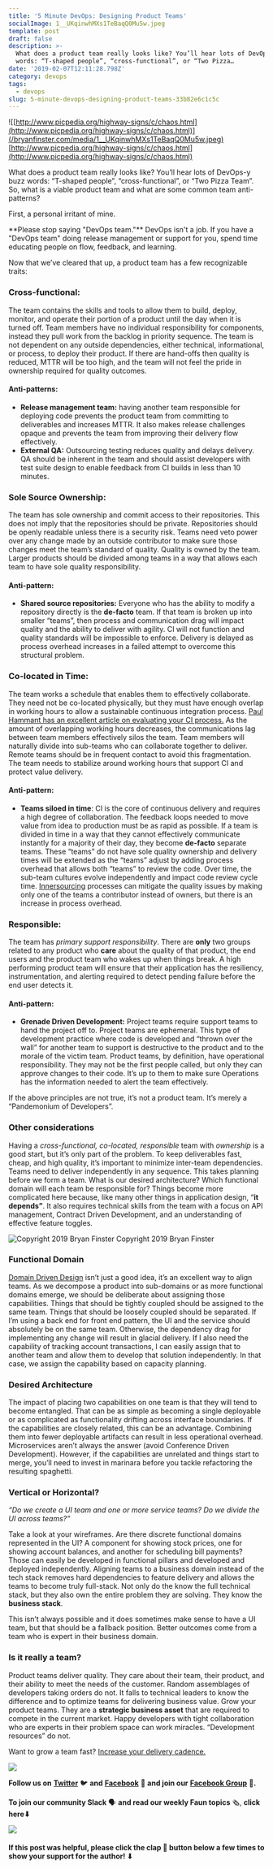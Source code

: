 ```yaml
---
title: '5 Minute DevOps: Designing Product Teams'
socialImage: 1__UKqinwhMXs1TeBaqQ0Mu5w.jpeg
template: post
draft: false
description: >-
  What does a product team really looks like? You’ll hear lots of DevOps-y buzz
  words: “T-shaped people”, “cross-functional”, or “Two Pizza…
date: '2019-02-07T12:11:28.798Z'
category: devops
tags:
  - devops
slug: 5-minute-devops-designing-product-teams-33b82e6c1c5c
---
```


![[http://www.picpedia.org/highway-signs/c/chaos.html](http://www.picpedia.org/highway-signs/c/chaos.html)](/bryanfinster.com/media/1__UKqinwhMXs1TeBaqQ0Mu5w.jpeg)
[http://www.picpedia.org/highway-signs/c/chaos.html](http://www.picpedia.org/highway-signs/c/chaos.html)

What does a product team really looks like? You’ll hear lots of DevOps-y buzz words: “T-shaped people”, “cross-functional”, or “Two Pizza Team”. So, what is a viable product team and what are some common team anti-patterns?

First, a personal irritant of mine.

<rant>   
**Please stop saying "DevOps team."** DevOps isn't a job. If you have a "DevOps team" doing release management or support for you, spend time educating people on flow, feedback, and learning.   
</rant>

Now that we’ve cleared that up, a product team has a few recognizable traits:

### **Cross-functional:**

The team contains the skills and tools to allow them to build, deploy, monitor, and operate their portion of a product until the day when it is turned off. Team members have no individual responsibility for components, instead they pull work from the backlog in priority sequence. The team is not dependent on any outside dependencies, either technical, informational, or process, to deploy their product. If there are hand-offs then quality is reduced, MTTR will be too high, and the team will not feel the pride in ownership required for quality outcomes.

#### Anti-patterns:

*   **Release management team:** having another team responsible for deploying code prevents the product team from committing to deliverables and increases MTTR. It also makes release challenges opaque and prevents the team from improving their delivery flow effectively.
*   **External QA:** Outsourcing testing reduces quality and delays delivery. QA should be inherent in the team and should assist developers with test suite design to enable feedback from CI builds in less than 10 minutes.

### **Sole Source Ownership:**

The team has sole ownership and commit access to their repositories. This does not imply that the repositories should be private. Repositories should be openly readable unless there is a security risk. Teams need veto power over any change made by an outside contributor to make sure those changes meet the team’s standard of quality. Quality is owned by the team. Larger products should be divided among teams in a way that allows each team to have sole quality responsibility.

#### Anti-pattern:

*   **Shared source repositories:** Everyone who has the ability to modify a repository directly is the **de-facto** team. If that team is broken up into smaller “teams”, then process and communication drag will impact quality and the ability to deliver with agility. CI will not function and quality standards will be impossible to enforce. Delivery is delayed as process overhead increases in a failed attempt to overcome this structural problem.

### **Co-located in Time:**

The team works a schedule that enables them to effectively collaborate. They need not be co-located physically, but they must have enough overlap in working hours to allow a sustainable continuous integration process. [Paul Hammant has an excellent article on evaluating your CI process.](https://paulhammant.com/2017/05/01/scoring-continuous-integration/) As the amount of overlapping working hours decreases, the communications lag between team members effectively silos the team. Team members will naturally divide into sub-teams who can collaborate together to deliver. Remote teams should be in frequent contact to avoid this fragmentation. The team needs to stabilize around working hours that support CI and protect value delivery.

#### Anti-pattern:

*   **Teams siloed in time**: CI is the core of continuous delivery and requires a high degree of collaboration. The feedback loops needed to move value from idea to production must be as rapid as possible. If a team is divided in time in a way that they cannot effectively communicate instantly for a majority of their day, they become **de-facto** separate teams. These “teams” do not have sole quality ownership and delivery times will be extended as the “teams” adjust by adding process overhead that allows both “teams” to review the code. Over time, the sub-team cultures evolve independently and impact code review cycle time. [Innersourcing](https://paypal.github.io/InnerSourceCommons/) processes can mitigate the quality issues by making only one of the teams a contributor instead of owners, but there is an increase in process overhead.

### **Responsible:**

The team has _primary support responsibility_. There are **only** two groups related to any product who **care** about the quality of that product, the end users and the product team who wakes up when things break. A high performing product team will ensure that their application has the resiliency, instrumentation, and alerting required to detect pending failure before the end user detects it.

#### Anti-pattern:

*   **Grenade Driven Development:** Project teams require support teams to hand the project off to. Project teams are ephemeral. This type of development practice where code is developed and “thrown over the wall” for another team to support is destructive to the product and to the morale of the victim team. Product teams, by definition, have operational responsibility. They may not be the first people called, but only they can approve changes to their code. It’s up to them to make sure Operations has the information needed to alert the team effectively.

If the above principles are not true, it’s not a product team. It’s merely a “Pandemonium of Developers”.

### Other considerations

Having a _cross-functional, co-located, responsible_ team with _ownership_ is a good start, but it’s only part of the problem. To keep deliverables fast, cheap, and high quality, it’s important to minimize inter-team dependencies. Teams need to deliver independently in any sequence. This takes planning before we form a team. What is our desired architecture? Which functional domain will each team be responsible for? Things become more complicated here because, like many other things in application design, “**it depends”**. It also requires technical skills from the team with a focus on API management, Contract Driven Development, and an understanding of effective feature toggles.

![Copyright 2019 Bryan Finster](/bryanfinster.com/media/1__2dFR5DT1UvEc8heRha1X4Q.png)
Copyright 2019 Bryan Finster

### Functional Domain

[Domain Driven Design](https://en.wikipedia.org/wiki/Domain-driven_design) isn’t just a good idea, it’s an excellent way to align teams. As we decompose a product into sub-domains or as more functional domains emerge, we should be deliberate about assigning those capabilities. Things that should be tightly coupled should be assigned to the same team. Things that should be loosely coupled should be separated. If I’m using a back end for front end pattern, the UI and the service should absolutely be on the same team. Otherwise, the dependency drag for implementing any change will result in glacial delivery. If I also need the capability of tracking account transactions, I can easily assign that to another team and allow them to develop that solution independently. In that case, we assign the capability based on capacity planning.

### Desired Architecture

The impact of placing two capabilities on one team is that they will tend to become entangled. That can be as simple as becoming a single deployable or as complicated as functionality drifting across interface boundaries. If the capabilities are closely related, this can be an advantage. Combining them into fewer deployable artifacts can result in less operational overhead. Microservices aren’t always the answer (avoid Conference Driven Development). However, if the capabilities are unrelated and things start to merge, you’ll need to invest in marinara before you tackle refactoring the resulting spaghetti.

### Vertical or Horizontal?

_“Do we create a UI team and one or more service teams? Do we divide the UI across teams?”_

Take a look at your wireframes. Are there discrete functional domains represented in the UI? A component for showing stock prices, one for showing account balances, and another for scheduling bill payments? Those can easily be developed in functional pillars and developed and deployed independently. Aligning teams to a business domain instead of the tech stack removes hard dependencies to feature delivery and allows the teams to become truly full-stack. Not only do the know the full technical stack, but they also own the entire problem they are solving. They know the **business stack**.

This isn’t always possible and it does sometimes make sense to have a UI team, but that should be a fallback position. Better outcomes come from a team who is expert in their business domain.

### Is it really a team?

Product teams deliver quality. They care about their team, their product, and their ability to meet the needs of the customer. Random assemblages of developers taking orders do not. It falls to technical leaders to know the difference and to optimize teams for delivering business value. Grow your product teams. They are a **strategic business asset** that are required to compete in the current market. Happy developers with tight collaboration who are experts in their problem space can work miracles. “Development resources” do not.

Want to grow a team fast? [Increase your delivery cadence.](https://medium.com/@bdfinst/building-team-maturity-using-continuous-delivery-c3a55676a698)

![](/bryanfinster.com/media/0__Piks8Tu6xUYpF4DU.jpg)

**Follow us on** [**Twitter**](https://twitter.com/joinfaun) 🐦 **and** [**Facebook**](https://www.facebook.com/faun.dev/) 👥 **and join our** [**Facebook Group**](https://www.facebook.com/groups/364904580892967/) 💬**.**

**To join our community Slack** 🗣️ **and read our weekly Faun topics** 🗞️, **click here⬇**

[![](https://cdn-images-1.medium.com/max/2560/0*oSdFkACJxs5iy1oR)](https://www.faun.dev/join/?utm_source=medium.com%2Ffaun&utm_medium=medium&utm_campaign=faunmediumbanner)

#### If this post was helpful, please click the clap 👏 button below a few times to show your support for the author! ⬇
